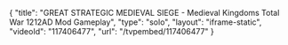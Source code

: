 {
    "title": "GREAT STRATEGIC MEDIEVAL SIEGE - Medieval Kingdoms Total War 1212AD Mod Gameplay",
    "type": "solo",
    "layout": "iframe-static",
    "videoId": "117406477",
    "url": "\/tvpembed\/117406477"
}
